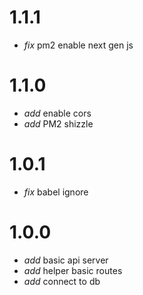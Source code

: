 # 1.1.1

* _fix_ pm2 enable next gen js

# 1.1.0

* _add_ enable cors
* _add_ PM2 shizzle

# 1.0.1

* _fix_ babel ignore

# 1.0.0

* _add_ basic api server
* _add_ helper basic routes
* _add_ connect to db
